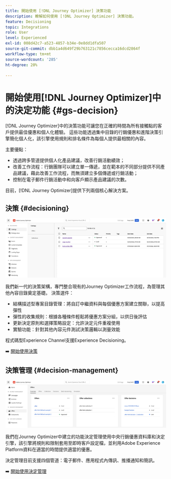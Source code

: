 ```yaml
---
title: 開始使用 [!DNL Journey Optimizer] 決策功能
description: 瞭解如何使用 [!DNL Journey Optimizer] 決策功能。
feature: Decisioning
topic: Integrations
role: User
level: Experienced
exl-id: 008d42c7-a523-4857-b34e-0e8dd1dfa507
source-git-commit: dbb1a4d649f29b763121c7856cecca16dcd2864f
workflow-type: tm+mt
source-wordcount: '285'
ht-degree: 20%

---
```


# 開始使用[!DNL Journey Optimizer]中的決定功能 {#gs-decision}

[!DNL Journey Optimizer]中的決策功能可讓您在正確的時間為所有接觸點的客戶提供最佳優惠和個人化體驗。 這些功能透過集中目錄的行銷優惠和進階決策引擎簡化個人化，該引擎使用規則和排名條件為每個人提供最相關的內容。

主要優點：

* 透過跨多管道提供個人化產品建議，改善行銷活動績效；
* 改善工作流程：行銷團隊可以建立單一傳遞，並在範本的不同部分提供不同產品建議，藉此改善工作流程，而無須建立多個傳遞或行銷活動；
* 控制在電子郵件行銷活動中和向客戶顯示產品建議的次數。

目前，[!DNL Journey Optimizer]提供下列兩個核心解決方案。

## 決策 {#decisioning}

![](assets/gs-decisioning.png)

我們新一代的決策架構，專門整合現有的Journey Optimizer工作流程，為管理其他內容目錄奠定基礎。 決策選件：

* 結構描述型專案目錄管理：將自訂中繼資料與每個優惠方案建立關聯，以提高彈性
* 彈性的收集規則：根據各種條件輕鬆將優惠方案分組，以供日後評估
* 更新決定原則和選擇策略設定：允許決定元件重複使用
* 實驗功能：針對其他內容元件測試決策邏輯以測量效能

程式碼型Experience Channel支援Experience Decisioning。

➡️ [開始使用決策](../experience-decisioning/gs-experience-decisioning.md)

## 決策管理 {#decision-management}

![](assets/gs-decision-management.png)

我們在Journey Optimizer中建立的功能決定管理使用中央行銷優惠資料庫和決定引擎，該引擎將規則和限制套用至即時客戶設定檔，並利用Adobe Experience Platform資料在適當的時間提供適當的優惠。

決定管理目前支援四個管道：電子郵件、應用程式內傳訊、推播通知和簡訊。

➡️ [開始使用決定管理](../offers/get-started/starting-offer-decisioning.md)
